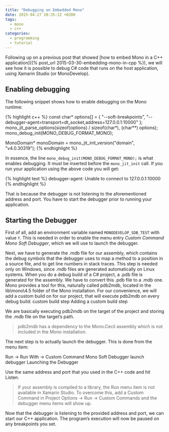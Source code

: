 ```yaml
---
title: "Debugging on Embedded Mono"
date: 2015-04-27 20:35:12 +0200
tags: 
  - mono
  - c++
categories: 
  - programming
  - tutorial
---
```


Following up on a previous post that showed [how to embed Mono in a C++ application]({% post_url 2015-03-30-embedding-mono-in-cpp %}), we will see how it is possible to debug C# code that runs on the host application, using Xamarin Studio (or MonoDevelop).

## Enabling debugging

The following snippet shows how to enable debugging on the Mono runtime:

{% highlight c++ %}
const char* options[] =
  {
    "--soft-breakpoints",
    "--debugger-agent=transport=dt_socket,address=127.0.0.1:10000"
  };
mono_jit_parse_options(sizeof(options) / sizeof(char*), (char**) options);
mono_debug_init(MONO_DEBUG_FORMAT_MONO);

MonoDomain* monoDomain = mono_jit_init_version("domain",
                                               "v4.0.30319");
{% endhighlight %}

In essence, the line `mono_debug_init(MONO_DEBUG_FORMAT_MONO);` is what enables debugging. It must be inserted before the `mono_jit_init` call. If you run your application using the above code you will get:

{% highlight text %}
debugger-agent: Unable to connect to 127.0.0.1:10000
{% endhighlight %}

That is because the debugger is not listening to the aforementioned address and port. You have to start the debugger prior to running your application.

## Starting the Debugger

First of all, add an environment variable named `MONODEVELOP_SDB_TEST` with value `Y`. This is needed in order to enable the menu entry *Custom Command Mono Soft Debugger*, which we will use to launch the debugger.

Next, we have to generate the .mdb file for our assembly, which contains the debug symbols that the debugger uses to map a method to a position in a source file, and to get line numbers in stack traces. This step is needed only on Windows, since .mdb files are generated automatically on Linux systems. When you do a debug build of a C# project, a .pdb file is generated for the assembly. We have to convert this .pdb file to a .mdb one. Mono provides a tool for this, naturally called pdb2mdb, located in the lib\mono\4.5 folder of the Mono installation. For our convenience, we will add a custom build on for our project, that will execute pdb2mdb on every debug build:
custom build step
Adding a custom build step

We are basically executing pdb2mdb on the target of the project and storing the .mdb file on the target’s path.

> pdb2mdb has a dependency to the Mono.Cecil assembly which is not included in the Mono installation.

The next step is to actually launch the debugger. This is done from the menu item:

Run → Run With → Custom Command Mono Soft Debugger
launch debugger
Launching the Debugger

Use the same address and port that you used in the C++ code and hit Listen.

> If your assembly is compiled to a library, the Run menu item is not available in Xamarin Studio. To overcome this, add a Custom Command in Project Options → Run → Custom Commands and the debugger menu items will show up.

Now that the debugger is listening to the provided address and port, we can start our C++ application. The program’s execution will now be paused on any breakpoints you set.
